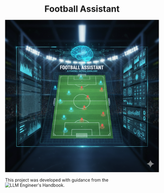 <h1 align="center">Football Assistant</h1>

<div align="center">
  <img src="https://github.com/tunahankilic/football-assistant/blob/main/images/football-assistant.png" width="600" height="500">
</div>

This project was developed with guidance from the ![LLM Engineer's Handbook](https://www.packtpub.com/en-us/product/llm-engineers-handbook-9781836200079).



